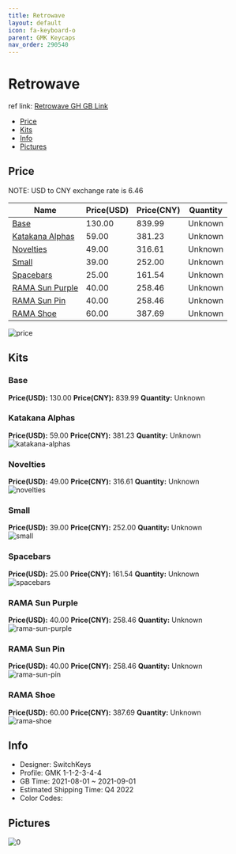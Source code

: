 ```yaml
---
title: Retrowave 
layout: default
icon: fa-keyboard-o
parent: GMK Keycaps
nav_order: 290540
---
```


# Retrowave 

ref link: [Retrowave GH GB Link](https://geekhack.org/index.php?topic=113905.0)

* [Price](#price)
* [Kits](#kits)
* [Info](#info)
* [Pictures](#pictures)

## Price

NOTE: USD to CNY exchange rate is 6.46

| Name          | Price(USD)   |  Price(CNY) | Quantity |
| ------------- | ------------ |  ---------- | -------- |
|[Base](#base)|130.00|839.99|Unknown|
|[Katakana Alphas](#katakana-alphas)|59.00|381.23|Unknown|
|[Novelties](#novelties)|49.00|316.61|Unknown|
|[Small](#small)|39.00|252.00|Unknown|
|[Spacebars](#spacebars)|25.00|161.54|Unknown|
|[RAMA Sun Purple](#rama-sun-purple)|40.00|258.46|Unknown|
|[RAMA Sun Pin](#rama-sun-pin)|40.00|258.46|Unknown|
|[RAMA Shoe](#rama-shoe)|60.00|387.69|Unknown|

<img src="{{ 'assets/images/gmk-keycaps/Retrowave/price.png' | relative_url }}" alt="price" class="image featured">

## Kits
### Base  
**Price(USD):** 130.00	**Price(CNY):** 839.99	**Quantity:** Unknown  

### Katakana Alphas  
**Price(USD):** 59.00	**Price(CNY):** 381.23	**Quantity:** Unknown  
<img src="{{ 'assets/images/gmk-keycaps/Retrowave/kits_pics/katakana-alphas.png' | relative_url }}" alt="katakana-alphas" class="image featured">

### Novelties  
**Price(USD):** 49.00	**Price(CNY):** 316.61	**Quantity:** Unknown  
<img src="{{ 'assets/images/gmk-keycaps/Retrowave/kits_pics/novelties.png' | relative_url }}" alt="novelties" class="image featured">

### Small  
**Price(USD):** 39.00	**Price(CNY):** 252.00	**Quantity:** Unknown  
<img src="{{ 'assets/images/gmk-keycaps/Retrowave/kits_pics/small.png' | relative_url }}" alt="small" class="image featured">

### Spacebars  
**Price(USD):** 25.00	**Price(CNY):** 161.54	**Quantity:** Unknown  
<img src="{{ 'assets/images/gmk-keycaps/Retrowave/kits_pics/spacebars.png' | relative_url }}" alt="spacebars" class="image featured">

### RAMA Sun Purple  
**Price(USD):** 40.00	**Price(CNY):** 258.46	**Quantity:** Unknown  
<img src="{{ 'assets/images/gmk-keycaps/Retrowave/kits_pics/rama-sun-purple.png' | relative_url }}" alt="rama-sun-purple" class="image featured">

### RAMA Sun Pin  
**Price(USD):** 40.00	**Price(CNY):** 258.46	**Quantity:** Unknown  
<img src="{{ 'assets/images/gmk-keycaps/Retrowave/kits_pics/rama-sun-pin.png' | relative_url }}" alt="rama-sun-pin" class="image featured">

### RAMA Shoe  
**Price(USD):** 60.00	**Price(CNY):** 387.69	**Quantity:** Unknown  
<img src="{{ 'assets/images/gmk-keycaps/Retrowave/kits_pics/rama-shoe.png' | relative_url }}" alt="rama-shoe" class="image featured">

## Info
* Designer: SwitchKeys  
* Profile: GMK 1-1-2-3-4-4  
* GB Time: 2021-08-01 ~ 2021-09-01  
* Estimated Shipping Time: Q4 2022  
* Color Codes:  


## Pictures  
<img src="{{ 'assets/images/gmk-keycaps/Retrowave/rendering_pics/0.jpg' | relative_url }}" alt="0" class="image featured">
